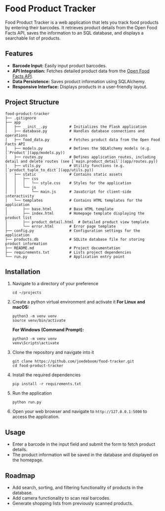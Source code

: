 # Food Product Tracker

Food Product Tracker is a web application that lets you track food products by entering their barcodes. It retrieves product details from the Open Food Facts API, saves the information to an SQL database, and displays a searchable list of products.

## Features

- **Barcode Input:** Easily input product barcodes.
- **API Integration:** Fetches detailed product data from the [Open Food Facts API](https://world.openfoodfacts.org/).
- **Data Persistence:** Saves product information using SQLAlchemy.
- **Responsive Interface:** Displays products in a user-friendly layout.

## Project Structure

```
food-product-tracker
├── .gitignore
├── app
│   ├── __init__.py          # Initializes the Flask application
│   ├── database.py          # Handles database connections and operations
│   ├── food_data.py         # Fetches product data from the Open Food Facts API
│   ├── models.py            # Defines the SQLAlchemy models (e.g. [`Product`](app/models.py))
│   ├── routes.py            # Defines application routes, including detail and delete routes (see [`main.product_detail`](app/routes.py))
│   ├── utils.py             # Utility functions (e.g. [`product_tuple_to_dict`](app/utils.py))
│   ├── static               # Contains static assets
│   │   ├── css
│   │   │   └── style.css    # Styles for the application
│   │   └── js
│   │       └── main.js      # JavaScript for client-side interactivity
│   └── templates            # Contains HTML templates for the application
│       ├── base.html        # Base HTML template
│       ├── index.html       # Homepage template displaying the product list
│       ├── product_detail.html  # Detailed product view template
│       └── error.html       # Error page template
├── config.py                # Configuration settings for the application
├── products.db              # SQLite database file for storing product information
├── README.md                # Project documentation
├── requirements.txt         # Lists project dependencies
└── run.py                   # Application entry point
```

## Installation
1. Navigate to a directory of your preference
   ```
   cd ~/projects
   ```

2. Create a python virtual environment and activate it
   **For Linux and macOS:**
   ```
   python3 -m venv venv
   source venv/bin/activate
   ```

   **For Windows (Command Prompt):**
   ```
   python3 -m venv venv
   venv\Scripts\activate
   ```

3. Clone the repository and navigate into it
   ```
   git clone https://github.com/joedeboom/food-tracker.git
   cd food-product-tracker
   ``` 

4. Install the required dependencies
   ```
   pip install -r requirements.txt
   ```

5. Run the application
   ```
   python run.py
   ```

6. Open your web browser and navigate to `http://127.0.0.1:5000` to access the application.

## Usage

- Enter a barcode in the input field and submit the form to fetch product details.
- The product information will be saved in the database and displayed on the homepage.


## Roadmap

- Add search, sorting, and filtering functionality of products in the database.
- Add camera functionality to scan real barcodes.
- Generate shopping lists from previously scanned products.
